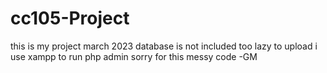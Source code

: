 # cc105-Project
this is my project 
march 2023
database is not included too lazy to upload
i use xampp to run php admin 
sorry for this messy code 
-GM 

